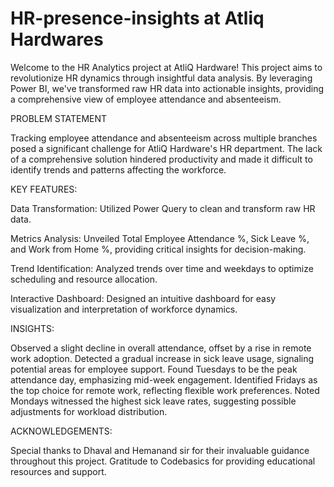 # HR-presence-insights at Atliq Hardwares
Welcome to the HR Analytics project at AtliQ Hardware! This project aims to revolutionize HR dynamics through insightful data analysis. By leveraging Power BI, we've transformed raw HR data into actionable insights, providing a comprehensive view of employee attendance and absenteeism.

PROBLEM STATEMENT

Tracking employee attendance and absenteeism across multiple branches posed a significant challenge for AtliQ Hardware's HR department. The lack of a comprehensive solution hindered productivity and made it difficult to identify trends and patterns affecting the workforce.

KEY FEATURES:

Data Transformation: Utilized Power Query to clean and transform raw HR data.

Metrics Analysis: Unveiled Total Employee Attendance %, Sick Leave %, and Work from Home %, providing critical insights for decision-making.

Trend Identification: Analyzed trends over time and weekdays to optimize scheduling and resource allocation.

Interactive Dashboard: Designed an intuitive dashboard for easy visualization and interpretation of workforce dynamics.

INSIGHTS:

Observed a slight decline in overall attendance, offset by a rise in remote work adoption.
Detected a gradual increase in sick leave usage, signaling potential areas for employee support.
Found Tuesdays to be the peak attendance day, emphasizing mid-week engagement.
Identified Fridays as the top choice for remote work, reflecting flexible work preferences.
Noted Mondays witnessed the highest sick leave rates, suggesting possible adjustments for workload distribution.

ACKNOWLEDGEMENTS:

Special thanks to Dhaval and Hemanand sir for their invaluable guidance throughout this project.
Gratitude to Codebasics for providing educational resources and support.

